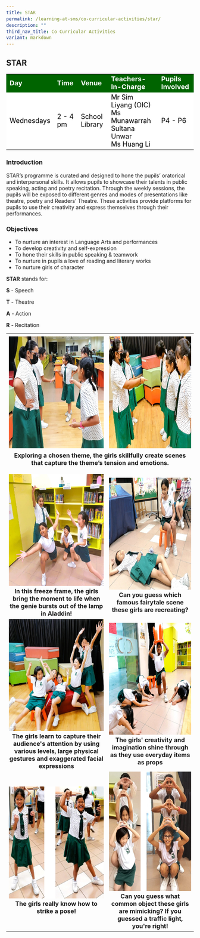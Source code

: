 ```yaml
---
title: STAR
permalink: /learning-at-sms/co-curricular-activities/star/
description: ""
third_nav_title: Co Curricular Activities
variant: markdown
---
```

## STAR

<table>
<tbody>
	<tr style="background-color:darkgreen;color:white;font-size:18px"><td><b>Day</b></td>
	<td><b>Time</b></td>
	<td><b>Venue</b></td>
	<td><b>Teachers-In-Charge</b></td>
	<td><b>Pupils Involved</b></td>
</tr>
	<tr style="background-color:white;color:black;font-size:18px">
		<td>Wednesdays </td>
		<td>2 - 4 pm</td>
	<td>School Library</td>
	<td>Mr Sim Liyang (OIC)<br>Ms Munawarrah Sultana Unwar<br>Ms Huang Li</td>
	<td>P4 - P6</td>
</tr>
</tbody></table>


### Introduction

STAR’s programme is curated and designed to hone the pupils’ oratorical and interpersonal skills. It allows pupils to showcase their talents in public speaking, acting and poetry recitation. Through the weekly sessions, the pupils will be exposed to different genres and modes of presentations like theatre, poetry and Readers’ Theatre. These activities provide platforms for pupils to use their creativity and express themselves through their performances.

### Objectives


*   To nurture an interest in Language Arts and performances
*   To develop creativity and self-expression
*   To hone their skills in public speaking &amp; teamwork
*   To nurture in pupils a love of reading and literary works
*   To nurture girls of character

**STAR** stands for: 

**S** - Speech

**T** - Theatre

**A** - Action

**R** - Recitation

<table>
	<tbody><tr><td>
		</td></tr><tr><td><center><font size="3"><img src="/images/CCAs/STAR/star_02.jpg" alt="bacalah adikku 2022" style="width:360px;height:300px;"><b>
		</b></font></center></td><td><center><font size="3"><img src="/images/CCAs/STAR/star_03.jpg" alt="bacalah adikku 2022" style="width:360px;height:300px;"><b></b></font></center></td>
</tr>
		<tr><td colspan="2" style="text-align: center"><font size="3"><b>Exploring a chosen theme, the girls skillfully create scenes that capture the theme’s tension and emotions.</b></font><p></p></td></tr>
			<tr><td><center><font size="3"><img src="/images/CCAs/STAR/star_01.jpg" alt="bacalah adikku 2022" style="width:360px;height:300px;"><b>In this freeze frame, the girls bring the moment to life when the genie bursts out of the lamp in Aladdin!</b></font></center></td>
		<td><center><font size="3"><img src="/images/CCAs/STAR/star_04.jpg" alt="bacalah adikku 2022" style="width:360px;height:300px;"><b>Can you guess which famous fairytale scene these girls are recreating?</b></font></center></td>
</tr>
			<tr><td><center><font size="3"><img src="/images/CCAs/STAR/star_05.jpg" alt="bacalah adikku 2022" style="width:360px;height:300px;"><b>The girls learn to capture their audience's attention by using various levels, large physical gestures and exaggerated facial expressions</b></font></center></td>
		<td><center><font size="3"><img src="/images/CCAs/STAR/star_06.jpg" alt="bacalah adikku 2022" style="width:360px;height:300px;"><b>The girls' creativity and imagination shine through as they use everyday items as props</b></font></center></td>
</tr>
			<tr><td><center><font size="3"><img src="/images/CCAs/STAR/star_07.jpg" alt="bacalah adikku 2022" style="width:360px;height:300px;"><b>The girls really know how to strike a pose!</b></font></center></td>
		<td><center><font size="3"><img src="/images/CCAs/STAR/star_08.jpg" alt="bacalah adikku 2022" style="width:350px;height:320px;"><b>Can you guess what common object these girls are mimicking? If you guessed a traffic light, you're right!</b></font></center></td>
</tr>
</tbody></table>